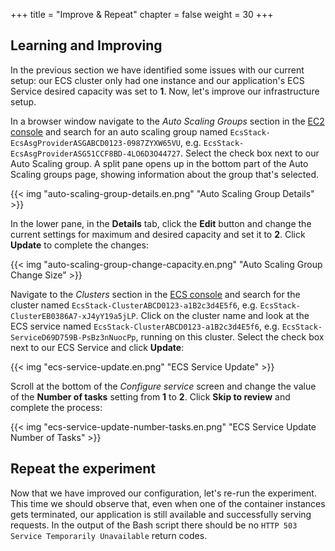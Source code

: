 +++
title = "Improve & Repeat"
chapter = false
weight = 30
+++

## Learning and Improving

In the previous section we have identified some issues with our current setup: our ECS cluster only had one instance and our application's ECS Service desired capacity was set to **1**. Now, let's improve our infrastructure setup. 

In a browser window navigate to the *Auto Scaling Groups* section in the [EC2 console](https://console.aws.amazon.com/ec2autoscaling/home) and search for an auto scaling group named `EcsStack-EcsAsgProviderASGABCD0123-0987ZYXW65VU`, e.g. `EcsStack-EcsAsgProviderASG51CCF8BD-4LO6D3O44727`. Select the check box next to our Auto Scaling group. A split pane opens up in the bottom part of the Auto Scaling groups page, showing information about the group that's selected. 

{{< img "auto-scaling-group-details.en.png" "Auto Scaling Group Details" >}}

In the lower pane, in the **Details** tab, click the **Edit** button and change the current settings for maximum and desired capacity and set it to **2**. Click **Update** to complete the changes:

{{< img "auto-scaling-group-change-capacity.en.png" "Auto Scaling Group Change Size" >}}

Navigate to the *Clusters* section in the [ECS console](https://console.aws.amazon.com/ecs/home?#/clusters) and search for the cluster named `EcsStack-ClusterABCD0123-a1B2c3d4E5f6`, e.g. `EcsStack-ClusterEB0386A7-xJ4yY19a5jLP`. Click on the cluster name and look at the ECS service named `EcsStack-ClusterABCD0123-a1B2c3d4E5f6`, e.g. `EcsStack-ServiceD69D759B-PsBz3nNuocPp`, running on this cluster. Select the check box next to our ECS Service and click **Update**:

{{< img "ecs-service-update.en.png" "ECS Service Update" >}}

Scroll at the bottom of the *Configure service* screen and change the value of the **Number of tasks** setting from **1** to **2**. Click **Skip to review** and complete the process:

{{< img "ecs-service-update-number-tasks.en.png" "ECS Service Update Number of Tasks" >}}

## Repeat the experiment

Now that we have improved our configuration, let's re-run the experiment. This time we should observe that, even when one of the container instances gets terminated, our application is still available and successfully serving requests. In the output of the Bash script there should be no `HTTP 503 Service Temporarily Unavailable` return codes.